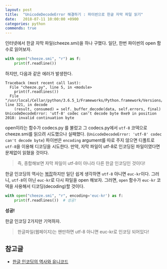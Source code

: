 ```yaml
---
layout: post
title:  "UnicodeDecodeError 해결하기 : 파이썬으로 한글 자막 파일 읽기"
date:   2018-07-11 10:00:00 +0900
categories: python
commends: true
---
```


인터넷에서 한글 자막 파일(cheeze.smi)을 하나 구했다.
일단, 한번 파이썬의 open 함수로 읽어보자.

~~~python
with open("cheeze.smi", "r") as f:
    print(f.readline())
~~~

하지만, 다음과 같은 에러가 발생한다.

~~~
Traceback (most recent call last):
  File "cheeze.py", line 5, in <module>
    print(f.readlines())
  File "/usr/local/Cellar/python/3.6.5_1/Frameworks/Python.framework/Versions/3.6/lib/python3.6/codecs.py", line 321, in decode
    (result, consumed) = self._buffer_decode(data, self.errors, final)
UnicodeDecodeError: 'utf-8' codec can't decode byte 0xe9 in position 2018: invalid continuation byte
~~~

open이라는 함수가 codecs.py 를 불렀고 그 codecs.py에서 `utf-8` 코덱으로 cheeze.smi를 읽으려 시도했으나 실패했다. (`UnicodeDecodeError: 'utf-8' codec can't decode byte`)
파이썬은 `encoding` argument를 따로 주지 않으면 디폴트로 `utf-8`을 이용해 디코딩을 시도한다.
만약, 자막 파일이 utf-8로 인코딩된 파일이였다면 문제없이 읽혔을 것이다.

> 즉, 종합해보면 자막 파일이 utf-8이 아니라 다른 한글 인코딩인 것이다!

한글 인코딩의 역사는 [복잡](https://d2.naver.com/helloworld/19187)하지만 일단 쉽게 생각하면 `utf-8` 아니면 `euc-kr`이다.
그러니, `utf-8`이 아닌 `euc-kr`로 다시 파일을 open 해보자.
그러면, `open` 함수가 `euc-kr` 코덱을 사용해서 디코딩(decoding)할 것이다.

~~~python
with open("cheeze.smi", "r", encoding='euc-kr') as f:
    print(f.readlines())  # 성공!
~~~

**성공!**

한글 인코딩 2가지만 기억하자.

> 한글파일(웹페이지)는 왠만하면 utf-8 아니면 euc-kr로 인코딩 되어있다!


## 참고글

- [한글 인코딩의 역사와 유니코드](https://d2.naver.com/helloworld/19187)
